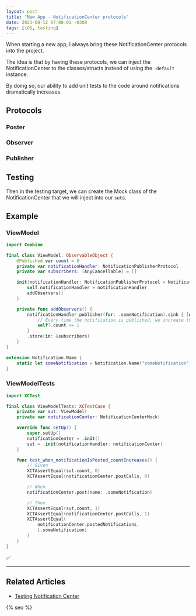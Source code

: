 ```yaml
---
layout: post
title: "New App - NotificationCenter protocols"
date: 2023-08-12 07:00:01 -0300
tags: [iOS, testing]
---
```


When starting a new app, I always bring these NotificationCenter protocols into the project.

The idea is that by having these protocols, we can inject the NotificationCenter to the classes/structs instead of using the `.default` instance.

By doing so, our ability to add unit tests to the code around notifications dramatically increases.

## Protocols

### Poster

<script src="https://gist.github.com/mdb1/6836664853dd8ad6cd34d4762e019b2b.js"></script>

### Observer

<script src="https://gist.github.com/mdb1/770bf255a64529b99eaac1208f89b8a2.js"></script>

### Publisher

<script src="https://gist.github.com/mdb1/623b7bc22ae2136dcdfae8ba56e39bc2.js"></script>

## Testing

Then in the testing target, we can create the Mock class of the NotificationCenter that we will inject into our `sut`s.

<script src="https://gist.github.com/mdb1/38d9873b9554fc6005b3e3cc6995ecbc.js"></script>

## Example

### ViewModel

```swift
import Combine

final class ViewModel: ObservableObject {
    @Published var count = 0
    private var notificationHandler: NotificationPublisherProtocol
    private var subscribers: [AnyCancellable] = []

    init(notificationHandler: NotificationPublisherProtocol = NotificationCenter.default) {
        self.notificationHandler = notificationHandler
        addObservers()
    }

    private func addObservers() {
        notificationHandler.publisher(for: .someNotification).sink { [weak self] _ in
            // Every time the notification is published, we increase the count by 1.
            self?.count += 1
        }
        .store(in: &subscribers)
    }
}

extension Notification.Name {
    static let someNotification = Notification.Name("someNotification")
}
```

### ViewModelTests

```swift
import XCTest

final class ViewModelTests: XCTestCase {
    private var sut: ViewModel!
    private var notificationCenter: NotificationCenterMock!

    override func setUp() {
        super.setUp()
        notificationCenter = .init()
        sut = .init(notificationHandler: notificationCenter)
    }

    func test_when_notificationIsPosted_countIncreases() {
        // Given
        XCTAssertEqual(sut.count, 0)
        XCTAssertEqual(notificationCenter.postCalls, 0)

        // When
        notificationCenter.post(name: .someNotification)

        // Then
        XCTAssertEqual(sut.count, 1)
        XCTAssertEqual(notificationCenter.postCalls, 1)
        XCTAssertEqual(
            notificationCenter.postedNotifications,
            [.someNotification]
        )
    }
}
```

✅

---

## Related Articles

- [Testing Notification Center](/2023-09-18-notification-center-testing/)

<!-- Do not remove - SEO meta tags -->
{% seo %}